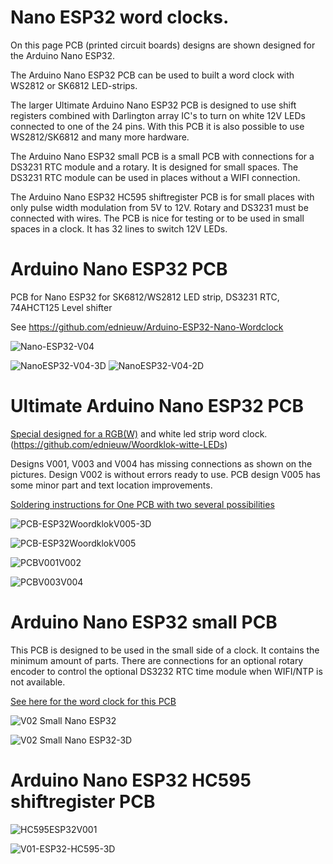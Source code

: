 # Nano ESP32 word clocks.
On this page PCB (printed circuit boards) designs are shown designed for the Arduino Nano ESP32.

The Arduino Nano ESP32 PCB can be used to built a word clock with WS2812 or SK6812 LED-strips.

The larger Ultimate Arduino Nano ESP32 PCB is designed to use shift registers combined with Darlington array IC's to turn on white 12V LEDs connected to one of the 24 pins. With this PCB it is also possible to use WS2812/SK6812 and many more hardware.

The Arduino Nano ESP32 small PCB is a small PCB with connections for a DS3231 RTC module and a rotary. It is designed for small spaces.
The DS3231 RTC module can be used in places without a WIFI connection.

The Arduino Nano ESP32 HC595 shiftregister PCB is for small places with only pulse width modulation from 5V to 12V. Rotary and DS3231 must be connected with wires. The PCB is nice for testing or to be used in small spaces in a clock. It has 32 lines to switch 12V LEDs.

# Arduino Nano ESP32 PCB
PCB for Nano ESP32 for SK6812/WS2812 LED strip, DS3231 RTC, 74AHCT125 Level shifter

See https://github.com/ednieuw/Arduino-ESP32-Nano-Wordclock

![Nano-ESP32-V04](https://github.com/user-attachments/assets/0a5dc063-3f68-4590-b57e-a2cfc42f2139)

![NanoESP32-V04-3D](https://github.com/user-attachments/assets/c0bad2fc-b6cb-43bb-b337-e3dcf18a8eec)
![NanoESP32-V04-2D](https://github.com/user-attachments/assets/619cf270-53bd-4515-a15f-15e4fcc81632)


# Ultimate Arduino Nano ESP32 PCB
[Special designed for a RGB(W)](https://github.com/ednieuw/Arduino-ESP32-Nano-Wordclock) and white led strip word clock.(https://github.com/ednieuw/Woordklok-witte-LEDs)

Designs V001, V003 and V004 has missing connections as shown on the pictures. 
Design V002 is without errors ready to use. 
PCB design V005 has some minor part and text location improvements. 

[Soldering instructions for One PCB with two several possibilities](https://github.com/ednieuw/NanoESP32-BW-RGBW-clock)


![PCB-ESP32WoordklokV005-3D](https://github.com/user-attachments/assets/299e510a-55e8-4467-b858-ce35162ae445)

![PCB-ESP32WoordklokV005](https://github.com/user-attachments/assets/21989d1f-f2e3-4f58-a290-88bbc228b994)

![PCBV001V002](https://github.com/user-attachments/assets/dfc4f481-87f7-44bd-87c5-56e502ec07b0)

![PCBV003V004](https://github.com/user-attachments/assets/59c910aa-bd51-4029-9d32-91d3ba34cee0)


# Arduino Nano ESP32 small PCB

This PCB is designed to be used in the small side of a clock. It contains the minimum amount of parts.
There are connections for an optional rotary encoder to control the optional DS3232 RTC time module when WIFI/NTP is not available.

[See here for the word clock for this PCB](https://github.com/ednieuw/Arduino-ESP32-Nano-Wordclock)

![V02 Small Nano ESP32](https://github.com/user-attachments/assets/8e74c62e-4558-4bc3-980b-12116fde90aa)

![V02 Small Nano ESP32-3D](https://github.com/user-attachments/assets/5982dfa4-df37-43ca-9d5b-2ef0064d8268)



# Arduino Nano ESP32 HC595 shiftregister PCB

![HC595ESP32V001](https://github.com/user-attachments/assets/02effc77-bdda-45f5-ae33-9528c1fe3c98)

![V01-ESP32-HC595-3D](https://github.com/user-attachments/assets/6047da68-eb7f-4b65-94bd-2603567507c3)
